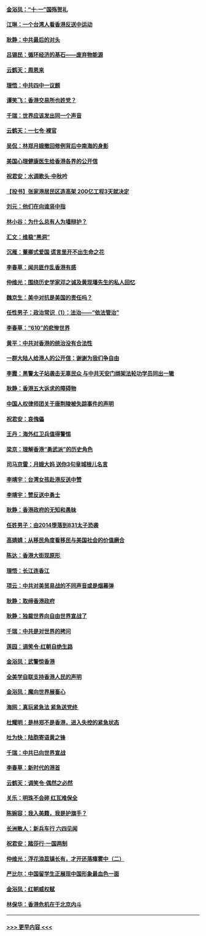 #### [金浴凤：“十‧一”国殇贺礼](../pages/nsc993/n11509593.md?t=09091255) 
#### [江琳：一个台湾人看香港反送中运动](../pages/nsc993/n11509211.md?t=09091255) 
#### [耿静：中共最后的对头](../pages/nsc993/n11508308.md?t=09091255) 
#### [吕锡民：循环经济的基石——废弃物能源](../pages/nsc993/n11508212.md?t=09091255) 
#### [云鹤天：周恩来](../pages/nsc993/n11508055.md?t=09091255) 
#### [理悟：中共四中一议题](../pages/nsc993/n11507782.md?t=09091255) 
#### [谭笑飞：香港交易所也姓党？](../pages/nsc993/n11507753.md?t=09091255) 
#### [千瑞：世界应该发出同一个声音](../pages/nsc993/n11507290.md?t=09091255) 
#### [云鹤天：一七令‧裸官](../pages/nsc993/n11507177.md?t=09091255) 
#### [吴侃：林郑月娥撤回修例背后中南海的身影](../pages/nsc993/n11506876.md?t=09091255) 
#### [美国心理健康医生给香港各界的公开信](../pages/nsc993/n11506809.md?t=09091255) 
#### [祝君安：水调歌头‧中秋吟](../pages/nsc993/n11506758.md?t=09091255) 
#### [【投书】张家港居民区造高架 200亿工程3天就决定](../pages/nsc993/n11506682.md?t=09091255) 
#### [刘元：他们在向谁竖中指](../pages/nsc993/n11505384.md?t=09091255) 
#### [林小谷：为什么总有人为墙辩护？](../pages/nsc993/n11505226.md?t=09091255) 
#### [汇文：维稳“黑洞”](../pages/nsc993/n11504347.md?t=09091255) 
#### [沉雁：董卿式爱国 谎言里开不出生命之花](../pages/nsc993/n11503215.md?t=09091255) 
#### [李春草：闻共匪作乱香港有感](../pages/nsc993/n11503072.md?t=09091255) 
#### [仲维光：围绕历史学家邓之诚及黄现璠先生的私人回忆](../pages/nsc993/n11501330.md?t=09091255) 
#### [魏京生：美中对抗是美国的责任吗？](../pages/nsc993/n11500723.md?t=09091255) 
#### [任性男子：政治常识（1）：法治——“依法管治”](../pages/nsc993/n11500791.md?t=09091255) 
#### [李春草：“610”的悲惨世界](../pages/nsc993/n11501141.md?t=09091255) 
#### [黄平：中共对香港的统治没有合法性](../pages/nsc993/n11499473.md?t=09091255) 
#### [一群大陆人给港人的公开信：谢谢为我们争自由](../pages/nsc993/n11500402.md?t=09091255) 
#### [李霞：黑警太子站袭击无辜民众 与中共天安门绑架法轮功学员同出一辙](../pages/nsc993/n11499805.md?t=09091255) 
#### [耿静：香港五大诉求的障碍物](../pages/nsc993/n11497578.md?t=09091255) 
#### [中国人权律师团关于唐荆陵被失踪事件的声明](../pages/nsc993/n11500014.md?t=09091255) 
#### [祝君安：哀傀儡](../pages/nsc993/n11499776.md?t=09091255) 
#### [王丹：海外红卫兵值得警惕](../pages/nsc993/n11498138.md?t=09091255) 
#### [梁京：理解香港“勇武派”的历史角色](../pages/nsc993/n11498006.md?t=09091255) 
#### [司马京雷：月娥大妈  送你3句皇城根儿名言](../pages/nsc993/n11497885.md?t=09091255) 
#### [李靖宇：台湾女孩赴港反送中赞](../pages/nsc993/n11497721.md?t=09091255) 
#### [李靖宇：赞反送中勇士](../pages/nsc993/n11497452.md?t=09091255) 
#### [耿静：香港政府的无知和愚昧](../pages/nsc993/n11494238.md?t=09091255) 
#### [任姓男子：由2014堕落到831太子恐袭](../pages/nsc993/n11496683.md?t=09091255) 
#### [高婧婧：从移民角度看移民与美国社会的价值磨合](../pages/nsc993/n11495757.md?t=09091255) 
#### [陈达：香港大街现原形 ](../pages/nsc993/n11495441.md?t=09091255) 
#### [理悟：长江连香江](../pages/nsc993/n11495377.md?t=09091255) 
#### [项云：中共对美贸易战的不同声音或是烟幕弹](../pages/nsc993/n11494929.md?t=09091255) 
#### [耿静：取缔香港政府](../pages/nsc993/n11494218.md?t=09091255) 
#### [耿静：独裁世界向自由世界宣战了](../pages/nsc993/n11494190.md?t=09091255) 
#### [千瑞：中共是对世界的拷问](../pages/nsc993/n11493021.md?t=09091255) 
#### [莲园：调笑令‧红朝自绝生路](../pages/nsc993/n11493011.md?t=09091255) 
#### [金浴凤：武警惊香港](../pages/nsc993/n11492994.md?t=09091255) 
#### [全美学自联支持香港人民的声明](../pages/nsc993/n11492630.md?t=09091255) 
#### [金浴凤：魔向世界展畜心](../pages/nsc993/n11492599.md?t=09091255) 
#### [海网：真玩紧急法 紧急送党终 ](../pages/nsc993/n11492535.md?t=09091255) 
#### [杜耀明：是林郑不是香港，进入失控的紧急状态](../pages/nsc993/n11491420.md?t=09091255) 
#### [吐为快：陆胞寄语黄之锋](../pages/nsc993/n11491117.md?t=09091255) 
#### [千瑞：中共已向世界宣战](../pages/nsc993/n11490123.md?t=09091255) 
#### [李春草：新时代的港首](../pages/nsc993/n11489864.md?t=09091255) 
#### [云鹤天：调笑令·偶然之必然](../pages/nsc993/n11489701.md?t=09091255) 
#### [关乐：明珠不会碎 红瓦难保全](../pages/nsc993/n11489647.md?t=09091255) 
#### [陈婉容：我入美籍，我是护旗手？](../pages/nsc993/n11487908.md?t=09091255) 
#### [长洲散人：新兵车行 六四见闻](../pages/nsc993/n11487729.md?t=09091255) 
#### [祝君安：踏莎行‧一国两制](../pages/nsc993/n11487699.md?t=09091255) 
#### [仲维光：浮花浪蕊镇长有，才开还落瘴雾中（二）](../pages/nsc993/n11483286.md?t=09091255) 
#### [严比尔：中国留学生正展现中国形象最血色一面](../pages/nsc993/n11485145.md?t=09091255) 
#### [金浴凤：红朝威权赋](../pages/nsc993/n11485191.md?t=09091255) 
#### [林保华：香港危机在于北京内斗](../pages/nsc993/n11484593.md?t=09091255) 

----
#### [ >>> 更早内容 <<< ](../indexes/nsc993-earlier.md)
